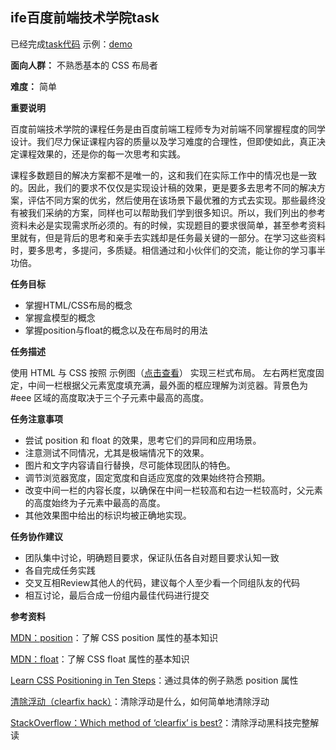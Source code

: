 
## ife百度前端技术学院task ##

已经完成[task代码](https://github.com/wangzhengya/ife_MoonWalker/tree/master/1_task03)
示例：[demo](http://wangzhengya.github.io/ife_MoonWalker/1_task03/)

**面向人群：**
    不熟悉基本的 CSS 布局者

**难度：**
    简单

**重要说明**

百度前端技术学院的课程任务是由百度前端工程师专为对前端不同掌握程度的同学设计。我们尽力保证课程内容的质量以及学习难度的合理性，但即使如此，真正决定课程效果的，还是你的每一次思考和实践。

课程多数题目的解决方案都不是唯一的，这和我们在实际工作中的情况也是一致的。因此，我们的要求不仅仅是实现设计稿的效果，更是要多去思考不同的解决方案，评估不同方案的优劣，然后使用在该场景下最优雅的方式去实现。那些最终没有被我们采纳的方案，同样也可以帮助我们学到很多知识。所以，我们列出的参考资料未必是实现需求所必须的。有的时候，实现题目的要求很简单，甚至参考资料里就有，但是背后的思考和亲手去实践却是任务最关键的一部分。在学习这些资料时，要多思考，多提问，多质疑。相信通过和小伙伴们的交流，能让你的学习事半功倍。

**任务目标**

* 掌握HTML/CSS布局的概念
* 掌握盒模型的概念
* 掌握position与float的概念以及在布局时的用法

**任务描述**

使用 HTML 与 CSS 按照 示例图（[点击查看](http://wangzhengya.github.io/ife_MoonWalker/1_task03/task_1_3_1.jpg)） 实现三栏式布局。
左右两栏宽度固定，中间一栏根据父元素宽度填充满，最外面的框应理解为浏览器。背景色为 #eee 区域的高度取决于三个子元素中最高的高度。

**任务注意事项**

* 尝试 position 和 float 的效果，思考它们的异同和应用场景。
* 注意测试不同情况，尤其是极端情况下的效果。
* 图片和文字内容请自行替换，尽可能体现团队的特色。
* 调节浏览器宽度，固定宽度和自适应宽度的效果始终符合预期。
* 改变中间一栏的内容长度，以确保在中间一栏较高和右边一栏较高时，父元素的高度始终为子元素中最高的高度。
* 其他效果图中给出的标识均被正确地实现。

**任务协作建议**

* 团队集中讨论，明确题目要求，保证队伍各自对题目要求认知一致
* 各自完成任务实践
* 交叉互相Review其他人的代码，建议每个人至少看一个同组队友的代码
* 相互讨论，最后合成一份组内最佳代码进行提交

**参考资料**

[MDN：position](https://developer.mozilla.org/zh-CN/docs/Web/CSS/position)：了解 CSS position 属性的基本知识

[MDN：float](https://developer.mozilla.org/en-US/docs/Web/CSS/float)：了解 CSS float 属性的基本知识

[Learn CSS Positioning in Ten Steps](http://www.barelyfitz.com/screencast/html-training/css/positioning/)：通过具体的例子熟悉 position 属性

[清除浮动（clearfix hack）](http://zh.learnlayout.com/clearfix.html)：清除浮动是什么，如何简单地清除浮动

[StackOverflow：Which method of ‘clearfix’ is best?](http://stackoverflow.com/questions/211383/which-method-of-clearfix-is-best)：清除浮动黑科技完整解读
